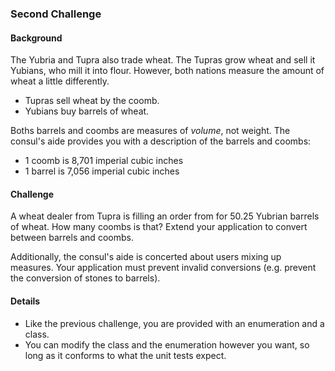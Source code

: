### Second Challenge

#### Background
The Yubria and Tupra also trade wheat. The Tupras grow wheat and sell it Yubians, who mill it into
flour. However, both nations measure the amount of wheat a little differently. 

- Tupras sell wheat by the coomb. 
- Yubians buy barrels of wheat. 

Boths barrels and coombs are measures of _volume_, not weight.
The consul's aide provides you with a description of the barrels and coombs:

- 1 coomb is 8,701 imperial cubic inches
- 1 barrel is 7,056 imperial cubic inches

#### Challenge
A wheat dealer from Tupra is filling an order from for 50.25 Yubrian barrels of wheat.
How many coombs is that? Extend your application to convert between barrels and coombs.

Additionally, the consul's aide is concerted about users mixing up measures. Your application 
must prevent invalid conversions (e.g. prevent the conversion of stones to barrels).

#### Details
- Like the previous challenge, you are provided with an enumeration and a class.
- You can modify the class and the enumeration however you want, so long as it conforms
to what the unit tests expect.
